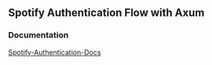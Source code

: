 ## Spotify Authentication Flow with Axum

### Documentation

[Spotify-Authentication-Docs](https://developer.spotify.com/documentation/web-api/tutorials/code-flow)



